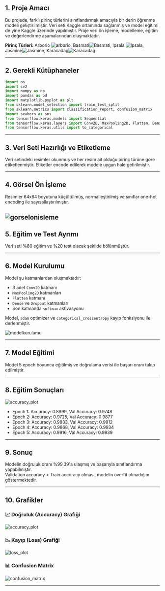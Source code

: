 ## 1. Proje Amacı

Bu projede, farklı pirinç türlerini sınıflandırmak amacıyla bir derin öğrenme modeli geliştirilmiştir. Veri seti Kaggle ortamında sağlanmış ve model eğitimi de yine Kaggle üzerinde yapılmıştır. Proje veri ön işleme, modelleme, eğitim ve değerlendirme aşamalarından oluşmaktadır.

**Pirinç Türleri:** Arborio ![arborio](arborio.jpg), Basmati![Basmati](basmati.jpg), Ipsala ![Ipsala](ipsala.jpg), Jasmine![Jasmine](jasmine.jpg), Karacadag![Karacadag](karacadag.jpg)

---

## 2. Gerekli Kütüphaneler

```python
import os
import cv2
import numpy as np
import pandas as pd
import matplotlib.pyplot as plt
from sklearn.model_selection import train_test_split
from sklearn.metrics import classification_report, confusion_matrix
import seaborn as sns
from tensorflow.keras.models import Sequential
from tensorflow.keras.layers import Conv2D, MaxPooling2D, Flatten, Dense, Dropout
from tensorflow.keras.utils import to_categorical
```

---

## 3. Veri Seti Hazırlığı ve Etiketleme

Veri setindeki resimler okunmuş ve her resim ait olduğu pirinç türüne göre etiketlenmiştir. Etiketler encode edilerek modele uygun hale getirilmiştir.

---

## 4. Görsel Ön İşleme

Resimler 64x64 boyutuna küçültülmüş, normalleştirilmiş ve sınıflar one-hot encoding ile sayısallaştırılmıştır.

![gorselonisleme](gorselonisleme.png)
---

## 5. Eğitim ve Test Ayrımı

Veri seti %80 eğitim ve %20 test olacak şekilde bölünmüştür.

---

## 6. Model Kurulumu

Model şu katmanlardan oluşmaktadır:

- 3 adet `Conv2D` katmanı
- `MaxPooling2D` katmanları
- `Flatten` katmanı
- `Dense` ve `Dropout` katmanları
- Son katmanda `softmax` aktivasyonu

Model, `adam` optimizer ve `categorical_crossentropy` kayıp fonksiyonu ile derlenmiştir.

![modelkurulumu](modelkurulumu.png)

---

## 7. Model Eğitimi

Model 5 epoch boyunca eğitilmiş ve doğrulama verisi ile başarı oranı takip edilmiştir.

---

## 8. Eğitim Sonuçları

![accuracy_plot](egitimsonucları.png)

- Epoch 1: Accuracy: 0.8999, Val Accuracy: 0.9748  
- Epoch 2: Accuracy: 0.9725, Val Accuracy: 0.9877  
- Epoch 3: Accuracy: 0.9833, Val Accuracy: 0.9912  
- Epoch 4: Accuracy: 0.9868, Val Accuracy: 0.9934  
- Epoch 5: Accuracy: 0.9916, Val Accuracy: 0.9939  

---

## 9. Sonuç

Modelin doğruluk oranı %99.39'a ulaşmış ve başarıyla sınıflandırma yapabilmiştir.  
Validation accuracy > Train accuracy olması, modelin overfit olmadığını göstermektedir.

---

## 10. Grafikler

### 📈 Doğruluk (Accuracy) Grafiği
![accuracy_plot](accuracy_plot.png)

### 📉 Kayıp (Loss) Grafiği
![loss_plot](loss_plot.png)

### 📊 Confusion Matrix
![confusion_matrix](confusion_matrix.png)

---
